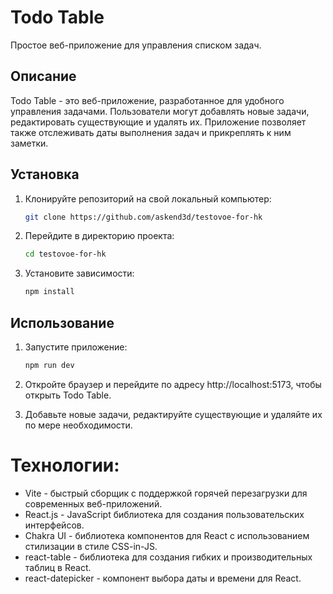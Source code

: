 # Todo Table

Простое веб-приложение для управления списком задач.

## Описание

Todo Table - это веб-приложение, разработанное для удобного управления задачами. Пользователи могут добавлять новые задачи, редактировать существующие и удалять их. Приложение позволяет также отслеживать даты выполнения задач и прикреплять к ним заметки.

## Установка

1. Клонируйте репозиторий на свой локальный компьютер:

   ```bash
   git clone https://github.com/askend3d/testovoe-for-hk

2. Перейдите в директорию проекта:
    ```bash
    cd testovoe-for-hk

3. Установите зависимости:
    ```bash
    npm install

## Использование

1. Запустите приложение:
    ```bash
    npm run dev

2. Откройте браузер и перейдите по адресу http://localhost:5173, чтобы открыть Todo Table.

3. Добавьте новые задачи, редактируйте существующие и удаляйте их по мере необходимости.

# Технологии:
- Vite - быстрый сборщик с поддержкой горячей перезагрузки для современных веб-приложений.
- React.js - JavaScript библиотека для создания пользовательских интерфейсов.
- Chakra UI - библиотека компонентов для React с использованием стилизации в стиле CSS-in-JS.
- react-table - библиотека для создания гибких и производительных таблиц в React.
- react-datepicker - компонент выбора даты и времени для React.
